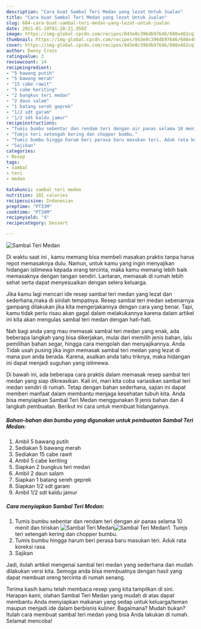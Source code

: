 ```yaml
---
description: "Cara buat Sambal Teri Medan yang lezat Untuk Jualan"
title: "Cara buat Sambal Teri Medan yang lezat Untuk Jualan"
slug: 604-cara-buat-sambal-teri-medan-yang-lezat-untuk-jualan
date: 2021-01-10T01:28:21.950Z
image: https://img-global.cpcdn.com/recipes/843e0c396db97646/680x482cq70/sambal-teri-medan-foto-resep-utama.jpg
thumbnail: https://img-global.cpcdn.com/recipes/843e0c396db97646/680x482cq70/sambal-teri-medan-foto-resep-utama.jpg
cover: https://img-global.cpcdn.com/recipes/843e0c396db97646/680x482cq70/sambal-teri-medan-foto-resep-utama.jpg
author: Danny Cross
ratingvalue: 3
reviewcount: 14
recipeingredient:
- "5 bawang putih"
- "5 bawang merah"
- "15 cabe rawit"
- "5 cabe keriting"
- "2 bungkus teri medan"
- "2 daun salam"
- "1 batang sereh geprek"
- "1/2 sdt garam"
- "1/2 sdt kaldu jamur"
recipeinstructions:
- "Tumis bumbu sebentar dan rendam teri dengan air panas selama 10 menit dan tiriskan"
- "Tumjs teri setengah kering dan chopper bumbu."
- "Tumis bumbu hingga harum beri perasa baru masukan teri. Aduk rata koreksi rasa"
- "Sajikan"
categories:
- Resep
tags:
- sambal
- teri
- medan

katakunci: sambal teri medan 
nutrition: 101 calories
recipecuisine: Indonesian
preptime: "PT33M"
cooktime: "PT34M"
recipeyield: "4"
recipecategory: Dessert

---
```



![Sambal Teri Medan](https://img-global.cpcdn.com/recipes/843e0c396db97646/680x482cq70/sambal-teri-medan-foto-resep-utama.jpg)

Di waktu  saat ini , kamu memang bisa membeli masakan praktis tanpa harus repot memasaknya dulu. Namun, untuk kamu yang ingin menyajikan hidangan istimewa kepada orang tercinta, maka kamu memang lebih baik memasaknya dengan tangan sendiri. Lantaran, memasak di rumah lebih sehat serta dapat menyesuaikan dengan selera keluarga.

Jika kamu lagi mencari ide resep sambal teri medan yang lezat dan sederhana,maka di sinilah tempatnya. Resep sambal teri medan  sebenarnya gampang dilakukan jika kita mengerjakannya dengan cara yang benar. Tapi, kamu tidak perlu risau akan gagal dalam melakukannya 
karena dalam artikel ini kita akan mengulas sambal teri medan dengan hati-hati.  



Nah bagi anda yang mau memasak sambal teri medan yang enak, ada beberapa langkah yang bisa dikerjakan, mulai dari memilih jenis bahan, lalu pemilihan bahan segar, hingga cara mengolah dan menyajikannya. Anda Tidak usah pusing jika ingin memasak sambal teri medan yang lezat di mana pun anda berada. Karena, asalkan anda  tahu triknya, maka hidangan ini dapat menjadi suguhan yang istimewa.

Di bawah ini, ada beberapa cara praktis  dalam memasak resep sambal teri medan yang siap dikreasikan. Kali ini, mari kita coba variasikan sambal teri medan sendiri di rumah. Tetap dengan bahan sederhana, sajian ini dapat memberi manfaat dalam membantu menjaga kesehatan tubuh kita. Anda bisa menyiapkan Sambal Teri Medan menggunakan 9 jenis bahan dan 4 langkah pembuatan. Berikut ini cara untuk membuat hidangannya.

<!--inarticleads1-->

##### Bahan-bahan dan bumbu yang digunakan untuk pembuatan Sambal Teri Medan:

1. Ambil 5 bawang putih
1. Sediakan 5 bawang merah
1. Sediakan 15 cabe rawit
1. Ambil 5 cabe keriting
1. Siapkan 2 bungkus teri medan
1. Ambil 2 daun salam
1. Siapkan 1 batang sereh geprek
1. Siapkan 1/2 sdt garam
1. Ambil 1/2 sdt kaldu jamur




<!--inarticleads2-->

##### Cara menyiapkan Sambal Teri Medan:

1. Tumis bumbu sebentar dan rendam teri dengan air panas selama 10 menit dan tiriskan
<img src="https://img-global.cpcdn.com/steps/e9bb90d61694c0e9/160x128cq70/sambal-teri-medan-langkah-memasak-1-foto.jpg" alt="Sambal Teri Medan"><img src="https://img-global.cpcdn.com/steps/760e9845042506a7/160x128cq70/sambal-teri-medan-langkah-memasak-1-foto.jpg" alt="Sambal Teri Medan">1. Tumjs teri setengah kering dan chopper bumbu.
1. Tumis bumbu hingga harum beri perasa baru masukan teri. Aduk rata koreksi rasa
1. Sajikan




Jadi, itulah artikel mengenai  sambal teri medan  yang sederhana dan mudah dilakukan versi kita. Semoga anda bisa membuatnya dengan hasil yang dapat membuat oreng tercinta di rumah senang. 

Terima kasih kamu telah membaca resep yang kita tampilkan di sini. Harapan kami, olahan  Sambal Teri Medan yang mudah di atas dapat membantu Anda menyiapkan makanan yang sedap untuk keluarga/teman maupun menjadi ide dalam berbisnis kuliner. Bagaimana? Mudah bukan? Itulah cara membuat sambal teri medan yang bisa Anda lakukan di rumah. Selamat mencoba!


